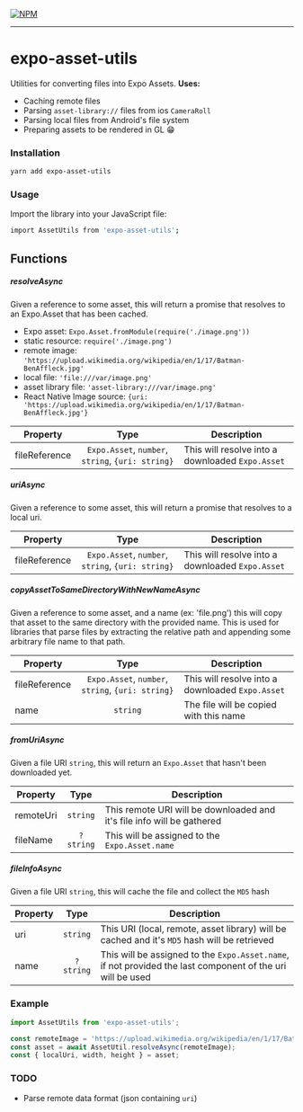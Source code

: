 [![NPM](https://nodei.co/npm/expo-asset-utils.png)](https://nodei.co/npm/expo-asset-utils/)

---

# expo-asset-utils

Utilities for converting files into Expo Assets.
**Uses:**

* Caching remote files
* Parsing `asset-library://` files from ios `CameraRoll`
* Parsing local files from Android's file system
* Preparing assets to be rendered in GL 😁

### Installation

```bash
yarn add expo-asset-utils
```

### Usage

Import the library into your JavaScript file:

```bash
import AssetUtils from 'expo-asset-utils';
```

## Functions

##### resolveAsync

Given a reference to some asset, this will return a promise that resolves to an Expo.Asset that has been cached.

* Expo asset: `Expo.Asset.fromModule(require('./image.png'))`
* static resource: `require('./image.png')`
* remote image: `'https://upload.wikimedia.org/wikipedia/en/1/17/Batman-BenAffleck.jpg'`
* local file: `'file:///var/image.png'`
* asset library file: `'asset-library:///var/image.png'`
* React Native Image source: `{uri: 'https://upload.wikimedia.org/wikipedia/en/1/17/Batman-BenAffleck.jpg'}`

| Property      |                       Type                        | Description                                      |
| ------------- | :-----------------------------------------------: | ------------------------------------------------ |
| fileReference | `Expo.Asset`, `number`, `string`, `{uri: string}` | This will resolve into a downloaded `Expo.Asset` |

##### uriAsync

Given a reference to some asset, this will return a promise that resolves to a local uri.

| Property      |                       Type                        | Description                                      |
| ------------- | :-----------------------------------------------: | ------------------------------------------------ |
| fileReference | `Expo.Asset`, `number`, `string`, `{uri: string}` | This will resolve into a downloaded `Expo.Asset` |

##### copyAssetToSameDirectoryWithNewNameAsync

Given a reference to some asset, and a name (ex: 'file.png') this will copy that asset to the same directory with the provided name. This is used for libraries that parse files by extracting the relative path and appending some arbitrary file name to that path.

| Property      |                       Type                        | Description                                      |
| ------------- | :-----------------------------------------------: | ------------------------------------------------ |
| fileReference | `Expo.Asset`, `number`, `string`, `{uri: string}` | This will resolve into a downloaded `Expo.Asset` |
| name          |                     `string`                      | The file will be copied with this name           |

##### fromUriAsync

Given a file URI `string`, this will return an `Expo.Asset` that hasn't been downloaded yet.

| Property  |   Type    | Description                                                            |
| --------- | :-------: | ---------------------------------------------------------------------- |
| remoteUri | `string`  | This remote URI will be downloaded and it's file info will be gathered |
| fileName  | `?string` | This will be assigned to the `Expo.Asset.name`                         |

##### fileInfoAsync

Given a file URI `string`, this will cache the file and collect the `MD5` hash

| Property |   Type    | Description                                                                                                |
| -------- | :-------: | ---------------------------------------------------------------------------------------------------------- |
| uri      | `string`  | This URI (local, remote, asset library) will be cached and it's `MD5` hash will be retrieved               |
| name     | `?string` | This will be assigned to the `Expo.Asset.name`, if not provided the last component of the uri will be used |

### Example

```js
import AssetUtils from 'expo-asset-utils';

const remoteImage = 'https://upload.wikimedia.org/wikipedia/en/1/17/Batman-BenAffleck.jpg';
const asset = await AssetUtil.resolveAsync(remoteImage);
const { localUri, width, height } = asset;
```

### TODO

* Parse remote data format (json containing `uri`)
